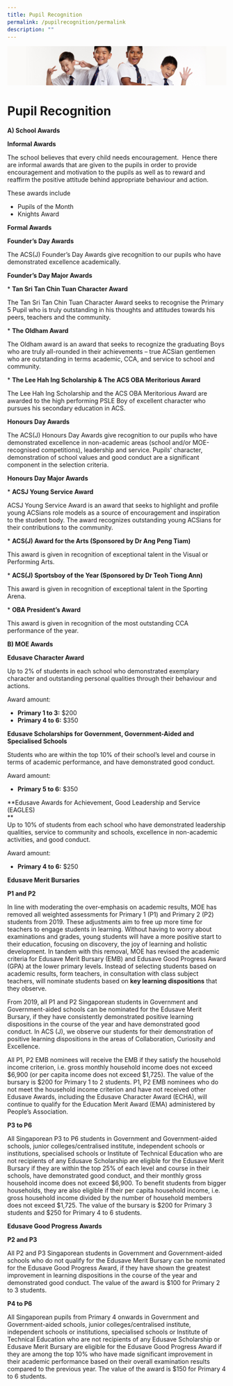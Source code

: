 ```yaml
---
title: Pupil Recognition
permalink: /pupilrecognition/permalink
description: ""
---
```

![](/images/Sub-banner2.jpg)

Pupil Recognition
=================

**A) School Awards**

**Informal Awards**  

The school believes that every child needs encouragement.  Hence there are informal awards that are given to the pupils in order to provide encouragement and motivation to the pupils as well as to reward and reaffirm the positive attitude behind appropriate behaviour and action.

These awards include

*   Pupils of the Month
*   Knights Award

**Formal Awards**  

**Founder’s Day Awards**  

The ACS(J) Founder’s Day Awards give recognition to our pupils who have demonstrated excellence academically.

**Founder’s Day Major Awards**

\* **Tan Sri Tan Chin Tuan Character Award**  

The Tan Sri Tan Chin Tuan Character Award seeks to recognise the Primary 5 Pupil who is truly outstanding in his thoughts and attitudes towards his peers, teachers and the community.

\* **The Oldham Award**

The Oldham award is an award that seeks to recognize the graduating Boys who are truly all-rounded in their achievements – true ACSian gentlemen who are outstanding in terms academic, CCA, and service to school and community.

\* **The Lee Hah Ing Scholarship & The ACS OBA Meritorious Award**

The Lee Hah Ing Scholarship and the ACS OBA Meritorious Award are awarded to the high performing PSLE Boy of excellent character who pursues his secondary education in ACS.

**Honours Day Awards**

The ACS(J) Honours Day Awards give recognition to our pupils who have demonstrated excellence in non-academic areas (school and/or MOE-recognised competitions), leadership and service. Pupils' character, demonstration of school values and good conduct are a significant component in the selection criteria.

**Honours Day Major Awards**

\* **ACSJ Young Service Award**

ACSJ Young Service Award is an award that seeks to highlight and profile young ACSians role models as a source of encouragement and inspiration to the student body. The award recognizes outstanding young ACSians for their contributions to the community.

\* **ACS(J) Award for the Arts (Sponsored by Dr Ang Peng Tiam)**

This award is given in recognition of exceptional talent in the Visual or Performing Arts.

\* **ACS(J) Sportsboy of the Year (Sponsored by Dr Teoh Tiong Ann)**

This award is given in recognition of exceptional talent in the Sporting Arena.

\* **OBA President’s Award**

This award is given in recognition of the most outstanding CCA performance of the year.

**B) MOE Awards**

**Edusave Character Award**

Up to 2% of students in each school who demonstrated exemplary character and outstanding personal qualities through their behaviour and actions.

Award amount:

*   **Primary 1 to 3:** $200
*   **Primary 4 to 6:** $350

**Edusave Scholarships for Government, Government-Aided and Specialised Schools**

  

Students who are within the top 10% of their school’s level and course in terms of academic performance, and have demonstrated good conduct.  

Award amount:

*   **Primary 5 to 6:** $350

  

**Edusave Awards for Achievement, Good Leadership and Service (EAGLES)  
**  
Up to 10% of students from each school who have demonstrated leadership qualities, service to community and schools, excellence in non-academic activities, and good conduct.  
  
Award amount:

*   **Primary 4 to 6:** $250

  

**Edusave Merit Bursaries**

**P1 and P2**

In line with moderating the over-emphasis on academic results, MOE has removed all weighted assessments for Primary 1 (P1) and Primary 2 (P2) students from 2019. These adjustments aim to free up more time for teachers to engage students in learning. Without having to worry about examinations and grades, young students will have a more positive start to their education, focusing on discovery, the joy of learning and holistic development. In tandem with this removal, MOE has revised the academic criteria for Edusave Merit Bursary (EMB) and Edusave Good Progress Award (GPA) at the lower primary levels. Instead of selecting students based on academic results, form teachers, in consultation with class subject teachers, will nominate students based on **key learning dispositions** that they observe. 

  

From 2019, all P1 and P2 Singaporean students in Government and Government-aided schools can be nominated for the Edusave Merit Bursary, if they have consistently demonstrated positive learning dispositions in the course of the year and have demonstrated good conduct. In ACS (J), we observe our students for their demonstration of positive learning dispositions in the areas of Collaboration, Curiosity and Excellence. 

  

All P1, P2 EMB nominees will receive the EMB if they satisfy the household income criterion, i.e. gross monthly household income does not exceed $6,900 (or per capita income does not exceed $1,725). The value of the bursary is $200 for Primary 1 to 2 students. P1, P2 EMB nominees who do not meet the household income criterion and have not received other Edusave Awards, including the Edusave Character Award (ECHA), will continue to qualify for the Education Merit Award (EMA) administered by People’s Association.

  

**P3 to P6**

All Singaporean P3 to P6 students in Government and Government-aided schools, junior colleges/centralised institute, independent schools or institutions, specialised schools or Institute of Technical Education who are not recipients of any Edusave Scholarship are eligible for the Edusave Merit Bursary if they are within the top 25% of each level and course in their schools, have demonstrated good conduct, and their monthly gross household income does not exceed $6,900. To benefit students from bigger households, they are also eligible if their per capita household income, i.e. gross household income divided by the number of household members does not exceed $1,725. The value of the bursary is $200 for Primary 3 students and $250 for Primary 4 to 6 students.  

**Edusave Good Progress Awards**  

**P2 and P3**

All P2 and P3 Singaporean students in Government and Government-aided schools who do not qualify for the Edusave Merit Bursary can be nominated for the Edusave Good Progress Award, if they have shown the greatest improvement in learning dispositions in the course of the year and demonstrated good conduct. The value of the award is $100 for Primary 2 to 3 students.  

  

**P4 to P6**

All Singaporean pupils from Primary 4 onwards in Government and Government-aided schools, junior colleges/centralised institute, independent schools or institutions, specialised schools or Institute of Technical Education who are not recipients of any Edusave Scholarship or Edusave Merit Bursary are eligible for the Edusave Good Progress Award if they are among the top 10% who have made significant improvement in their academic performance based on their overall examination results compared to the previous year. The value of the award is $150 for Primary 4 to 6 students.